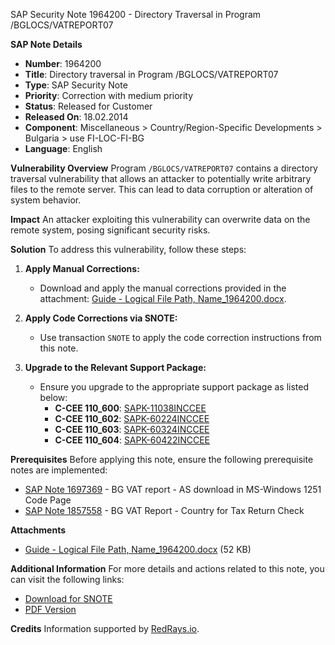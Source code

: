SAP Security Note 1964200 - Directory Traversal in Program /BGLOCS/VATREPORT07

**SAP Note Details**
- **Number**: 1964200
- **Title**: Directory traversal in Program /BGLOCS/VATREPORT07
- **Type**: SAP Security Note
- **Priority**: Correction with medium priority
- **Status**: Released for Customer
- **Released On**: 18.02.2014
- **Component**: Miscellaneous > Country/Region-Specific Developments > Bulgaria > use FI-LOC-FI-BG
- **Language**: English

**Vulnerability Overview**
Program `/BGLOCS/VATREPORT07` contains a directory traversal vulnerability that allows an attacker to potentially write arbitrary files to the remote server. This can lead to data corruption or alteration of system behavior.

**Impact**
An attacker exploiting this vulnerability can overwrite data on the remote system, posing significant security risks.

**Solution**
To address this vulnerability, follow these steps:

1. **Apply Manual Corrections:**
   - Download and apply the manual corrections provided in the attachment: [Guide - Logical File Path, Name_1964200.docx](https://me.sap.com/sap/support/sapnotes/public/services/attachment.htm?iv_key=012006153200000067082014&iv_version=0001&iv_guid=199F296BD297B048A028F495F8E5AD7F).

2. **Apply Code Corrections via SNOTE:**
   - Use transaction `SNOTE` to apply the code correction instructions from this note.

3. **Upgrade to the Relevant Support Package:**
   - Ensure you upgrade to the appropriate support package as listed below:
     - **C-CEE 110_600**: [SAPK-11038INCCEE](https://me.sap.com/supportpackage/SAPK-11038INCCEE)
     - **C-CEE 110_602**: [SAPK-60224INCCEE](https://me.sap.com/supportpackage/SAPK-60224INCCEE)
     - **C-CEE 110_603**: [SAPK-60324INCCEE](https://me.sap.com/supportpackage/SAPK-60324INCCEE)
     - **C-CEE 110_604**: [SAPK-60422INCCEE](https://me.sap.com/supportpackage/SAPK-60422INCCEE)

**Prerequisites**
Before applying this note, ensure the following prerequisite notes are implemented:
- [SAP Note 1697369](https://me.sap.com/notes/1697369) - BG VAT report - AS download in MS-Windows 1251 Code Page
- [SAP Note 1857558](https://me.sap.com/notes/1857558) - BG VAT Report - Country for Tax Return Check

**Attachments**
- [Guide - Logical File Path, Name_1964200.docx](https://me.sap.com/sap/support/sapnotes/public/services/attachment.htm?iv_key=012006153200000067082014&iv_version=0001&iv_guid=199F296BD297B048A028F495F8E5AD7F) (52 KB)

**Additional Information**
For more details and actions related to this note, you can visit the following links:
- [Download for SNOTE](https://notesdownloads.sap.com/note/0040000011593582017)
- [PDF Version](https://me.sap.com/sap/support/sfm/notes/print/0001964200?language=en-US&token=126F5DC812719D8FFFB943753D7502B6)

**Credits**
Information supported by [RedRays.io](https://redrays.io).